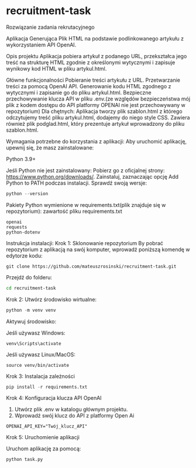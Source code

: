 # recruitment-task
Rozwiązanie zadania rekrutacyjnego

Aplikacja Generująca Plik HTML na podstawie podlinkowanego artykułu z wykorzystaniem API OpenAI.

Opis projektu
Aplikacja pobiera artykuł z podanego URL, przekształca jego treść na strukturę HTML zgodnie z określonymi wytycznymi i zapisuje wynikowy kod HTML w pliku artykul.html.

Główne funkcjonalności
Pobieranie treści artykułu z URL.
Przetwarzanie treści za pomocą OpenAI API.
Generowanie kodu HTML zgodnego z wytycznymi i zapisanie go do pliku artykul.html.
Bezpieczne przechowywanie klucza API w pliku .env.(ze względów bezpieczeństwa mój plik z kodem dostępu do API platformy OPENAI nie jest przechowywany w repozytorium)
Dla chętnych:
Aplikacja tworzy plik szablon.html z którego odczytujemy treść pliku artykul.html, dodajemy do niego style CSS.
Zawiera również plik podglad.html, który prezentuje artykuł wprowadzony do pliku szablon.html.

Wymagania potrzebne do korzystania z aplikacji:
Aby uruchomić aplikację, upewnij się, że masz zainstalowane:

Python 3.9+

Jeśli Python nie jest zainstalowany:
Pobierz go z oficjalnej strony: https://www.python.org/downloads/.
Zainstaluj, zaznaczając opcję Add Python to PATH podczas instalacji.
Sprawdź swoją wersje:
```python
python --version
```
Pakiety Python wymienione w requirements.txt(plik znajduje się w repozytorium):
zawartość pliku requirements.txt
```
openai
requests
python-dotenv
```
Instrukcja instalacji:
Krok 1: Sklonowanie repozytorium
By pobrać repozytorium z aplikacją na swój komputer, wprowadź poniższą komendę w edytorze kodu:

```git
git clone https://github.com/mateuszrosinski/recruitment-task.git
```
Przejdź do folderu: 
```bash
cd recruitment-task
```
Krok 2: Utwórz środowisko wirtualne:
 ```python
python -m venv venv
```
Aktywuj środowisko:

Jeśli używasz Windows:
```
venv\Scripts\activate
```

Jeśli używasz Linux/MacOS:
```
source venv/bin/activate
```

Krok 3: Instalacja zależności
```python
pip install -r requirements.txt
```

Krok 4: Konfiguracja klucza API OpenAI
1. Utwórz plik .env w katalogu głównym projektu.
2. Wprowadź swój klucz do API z platformy Open Ai

```.env
OPENAI_API_KEY="Twój_klucz_API"
```

Krok 5: Uruchomienie aplikacji

Uruchom aplikację za pomocą:
```python
python task.py
```
